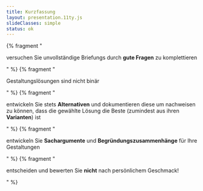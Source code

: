 ```yaml
---
title: Kurzfassung
layout: presentation.11ty.js
slideClasses: simple
status: ok
---
```


{% fragment "<p>versuchen Sie unvollständige Briefungs durch **gute Fragen** zu komplettieren</p>" %}
{% fragment "<p>Gestaltungslösungen sind nicht binär</p>" %}
{% fragment "<p>entwickeln Sie stets **Alternativen** und dokumentieren diese um nachweisen zu können, dass die gewählte Lösung die Beste (zumindest aus ihren **Varianten**) ist</p>" %}
{% fragment "<p>entwickeln Sie **Sachargumente** und **Begründungszusammenhänge** für Ihre Gestaltungen</p>" %}
{% fragment "<p>entscheiden und bewerten Sie **nicht** nach persönlichem Geschmack!</p>" %}




